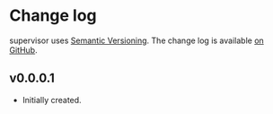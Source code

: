 # Change log

supervisor uses [Semantic Versioning][1].
The change log is available [on GitHub][2].

[1]: http://semver.org/spec/v2.0.0.html
[2]: https://github.com/roman/supervisor/releases

## v0.0.0.1

* Initially created.
